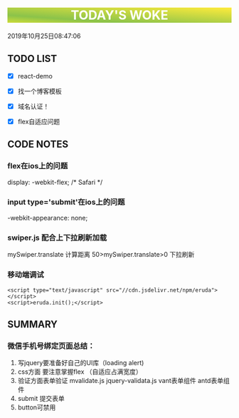 

<html>
 <center style="background: linear-gradient(to top right, #CDDC39 0%, #8BC34A 25%, #FFEB3B 100%);color:white"><h1>TODAY'S WOKE</h1></center>
 <div>2019年10月25日08:47:06</div>
</html>

## TODO LIST
- [x]  react-demo
- [x]  找一个博客模板
- [x]  域名认证！
- [x]  flex自适应问题



## CODE NOTES
### flex在ios上的问题
  display: -webkit-flex; /* Safari  */
### input type='submit'在ios上的问题
  -webkit-appearance: none;


### swiper.js 配合上下拉刷新加载
mySwiper.translate  计算距离
50>mySwiper.translate>0 下拉刷新

### 移动端调试

```
<script type="text/javascript" src="//cdn.jsdelivr.net/npm/eruda"></script>
<script>eruda.init();</script>
```




## SUMMARY
### 微信手机号绑定页面总结：
1. 写jquery要准备好自己的UI库（loading alert)
1. css方面 要注意掌握flex （自适应占满宽度）
2. 验证方面表单验证 mvalidate.js jquery-validata.js vant表单组件 antd表单组件
3. submit 提交表单
4. button可禁用
